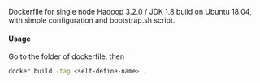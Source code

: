 Dockerfile for single node Hadoop 3.2.0 / JDK 1.8 build on Ubuntu 18.04, with simple configuration and bootstrap.sh script.

#### Usage

Go to the folder of dockerfile, then

```bash
docker build -tag <self-define-name> .
```

